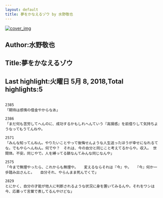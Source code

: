 ```yaml
---
layout: default
title: 夢をかなえるゾウ by 水野敬也
---
```


[![cover_img](http://images-jp.amazon.com/images/P/B00CHIL9JO.09.MZZZZZZZ.jpg)](https://www.amazon.co.jp/dp/B00CHIL9JO)  
## Author:水野敬也  
## Title:夢をかなえるゾウ  
## Last highlight:火曜日 5月 8, 2018,Total highlights:5  
```
  
2385  
「期待は感情の借金やからなあ」  
  
2386  
「まだ何も苦労してへんのに、成功するかもしれへんていう『高揚感』を前借りして気持ちようなってもうてんねや。  
  
2571  
「みんな知ってんねん。やりたいことやって後悔せんような人生送ったほうが幸せになれるてな。でもやらへんねん。何でや？　それは、今の自分と同じこと考えてるからや。収入。 世間体。不安。同じやで。人を縛ってる鎖なんてみんな同じなんや」  
  
2575  
「今まで無理やったら、これからも無理や。 　変えるならそれは『今』や。 　『今』何か一歩踏み出さんと。 　自分それ、やらんまま死んでくで」  
  
2829  
とにかく、自分の才能が他人に判断されるような状況に身を置いてみるんや。それをワシは今、応募って言葉で表してるんやけどな」  
```